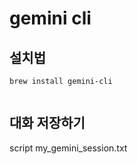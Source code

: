 # gemini cli

## 설치법

```shell
brew install gemini-cli


```

## 대화 저장하기
script my_gemini_session.txt
